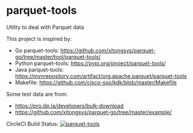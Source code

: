 # parquet-tools
Utility to deal with Parquet data

This project is inspired by:

* Go parquet-tools: https://github.com/xitongsys/parquet-go/tree/master/tool/parquet-tools/
* Python parquet-tools: https://pypi.org/project/parquet-tools/
* Java parquet-tools: https://mvnrepository.com/artifact/org.apache.parquet/parquet-tools
* Makefile: https://github.com/cisco-sso/kdk/blob/master/Makefile

Some test data are from:
* https://pro.dp.la/developers/bulk-download
* https://github.com/xitongsys/parquet-go/tree/master/example/

CircleCI Build Status: [![parquet-tools](https://circleci.com/gh/hangxie/parquet-tools.svg?style=svg)](https://circleci.com/gh/hangxie/parquet-tools)

